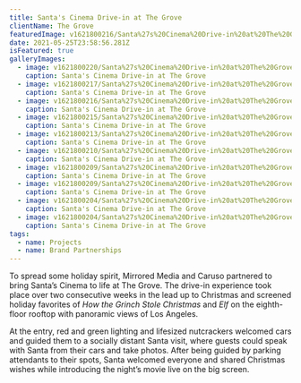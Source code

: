 ```yaml
---
title: Santa's Cinema Drive-in at The Grove
clientName: The Grove
featuredImage: v1621800216/Santa%27s%20Cinema%20Drive-in%20at%20The%20Grove/12.14.20HowTheGrinchStoleXMas-6063_qcgtdu.jpg
date: 2021-05-25T23:58:56.281Z
isFeatured: true
galleryImages:
  - image: v1621800220/Santa%27s%20Cinema%20Drive-in%20at%20The%20Grove/12.14.20HowTheGrinchStoleXMas-5822_xkgq4b.jpg
    caption: Santa's Cinema Drive-in at The Grove
  - image: v1621800217/Santa%27s%20Cinema%20Drive-in%20at%20The%20Grove/12.14.20HowTheGrinchStoleXMas-5883_eund3t.jpg
    caption: Santa's Cinema Drive-in at The Grove
  - image: v1621800216/Santa%27s%20Cinema%20Drive-in%20at%20The%20Grove/12.14.20HowTheGrinchStoleXMas-6063_qcgtdu.jpg
    caption: Santa's Cinema Drive-in at The Grove
  - image: v1621800215/Santa%27s%20Cinema%20Drive-in%20at%20The%20Grove/201214_MM_The_Grinch_at_The_Grove-_qghwqm.jpg
    caption: Santa's Cinema Drive-in at The Grove
  - image: v1621800213/Santa%27s%20Cinema%20Drive-in%20at%20The%20Grove/201214_MM_The_Grinch_at_The_Grove-0722_adu73m.jpg
    caption: Santa's Cinema Drive-in at The Grove
  - image: v1621800210/Santa%27s%20Cinema%20Drive-in%20at%20The%20Grove/201214_MM_The_Grinch_at_The_Grove-0414_ifuoc1.jpg
    caption: Santa's Cinema Drive-in at The Grove
  - image: v1621800209/Santa%27s%20Cinema%20Drive-in%20at%20The%20Grove/12.14.20HowTheGrinchStoleXMas-6087_oxpgv4.jpg
    caption: Santa's Cinema Drive-in at The Grove
  - image: v1621800209/Santa%27s%20Cinema%20Drive-in%20at%20The%20Grove/201214_MM_The_Grinch_at_The_Grove-0485_rxjz85.jpg
    caption: Santa's Cinema Drive-in at The Grove
  - image: v1621800204/Santa%27s%20Cinema%20Drive-in%20at%20The%20Grove/12.14.20HowTheGrinchStoleXMas-6096_khhrww.jpg
    caption: Santa's Cinema Drive-in at The Grove
  - image: v1621800204/Santa%27s%20Cinema%20Drive-in%20at%20The%20Grove/201214_MM_The_Grinch_at_The_Grove-0471_pmrmpc.jpg
    caption: Santa's Cinema Drive-in at The Grove
tags:
  - name: Projects
  - name: Brand Partnerships
---
```

To spread some holiday spirit, Mirrored Media and Caruso partnered to bring Santa’s Cinema to life at The Grove. The drive-in experience took place over two consecutive weeks in the lead up to Christmas and screened holiday favorites of *How the Grinch Stole Christmas* and *Elf* on the eighth-floor rooftop with panoramic views of Los Angeles.



At the entry, red and green lighting and lifesized nutcrackers welcomed cars and guided them to a socially distant Santa visit, where guests could speak with Santa from their cars and take photos. After being guided by parking attendants to their spots, Santa welcomed everyone and shared Christmas wishes while introducing the night’s movie live on the big screen.